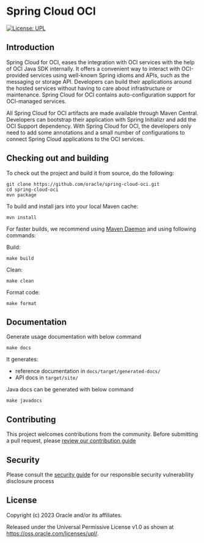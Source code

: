 # Spring Cloud OCI

[![License: UPL](https://img.shields.io/badge/license-UPL-green)](https://img.shields.io/badge/license-UPL-green)

## Introduction
Spring Cloud for OCI, eases the integration with OCI services with the help of OCI Java SDK internally. It offers a convenient way to interact with OCI-provided services using well-known Spring idioms and APIs, such as the messaging or storage API. Developers can build their applications around the hosted services without having to care about infrastructure or maintenance. Spring Cloud for OCI contains auto-configuration support for OCI-managed services.

All Spring Cloud for OCI artifacts are made available through Maven Central. Developers can bootstrap their application with Spring Initializr and add the OCI Support dependency. With Spring Cloud for OCI, the developers only need to add some annotations and a small number of configurations to connect Spring Cloud applications to the OCI services.

## Checking out and building

To check out the project and build it from source, do the following:

```
git clone https://github.com/oracle/spring-cloud-oci.git
cd spring-cloud-oci
mvn package
```

To build and install jars into your local Maven cache:

```
mvn install
```

For faster builds, we recommend using [Maven Daemon](https://github.com/apache/maven-mvnd) and using following commands:

Build:
```
make build
```

Clean:
```
make clean
```

Format code:
```
make format
```

## Documentation

Generate usage documentation with below command

```
make docs
```

It generates:

* reference documentation in `docs/target/generated-docs/`
* API docs in `target/site/`

Java docs can be generated with below command

```
make javadocs
```

## Contributing

This project welcomes contributions from the community. Before submitting a pull request, please [review our contribution guide](./CONTRIBUTING.md)

## Security

Please consult the [security guide](./SECURITY.md) for our responsible security vulnerability disclosure process

## License

Copyright (c) 2023 Oracle and/or its affiliates.

Released under the Universal Permissive License v1.0 as shown at
<https://oss.oracle.com/licenses/upl/>.

